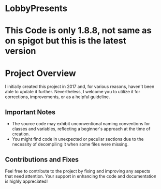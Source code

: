 # LobbyPresents
# This Code is only 1.8.8, not same as on spigot but this is the latest version

# Project Overview

I initially created this project in 2017 and, for various reasons, haven't been able to update it further. Nevertheless, I welcome you to utilize it for corrections, improvements, or as a helpful guideline.

## Important Notes

- The source code may exhibit unconventional naming conventions for classes and variables, reflecting a beginner's approach at the time of creation.
- You might find code in unexpected or peculiar sections due to the necessity of decompiling it when some files were missing.

## Contributions and Fixes

Feel free to contribute to the project by fixing and improving any aspects that need attention. Your support in enhancing the code and documentation is highly appreciated!
